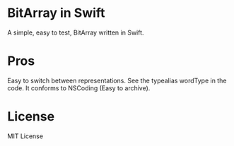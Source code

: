 # BitArray in Swift
A simple, easy to test, BitArray written in Swift. 

# Pros
Easy to switch between representations. See the typealias wordType in the code.
It conforms to NSCoding (Easy to archive).

# License

MIT License
